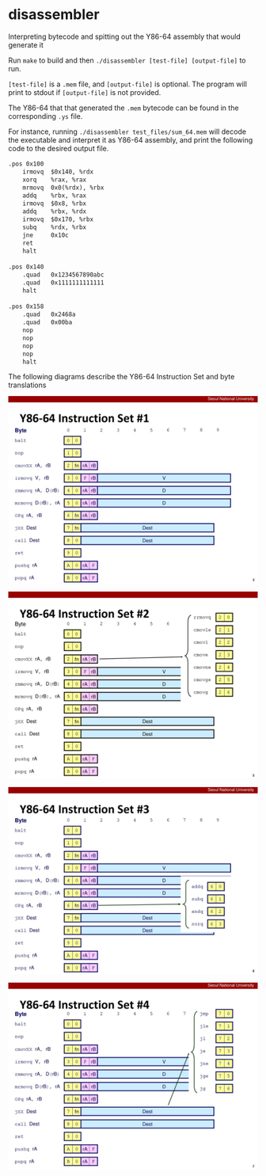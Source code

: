 # disassembler
Interpreting bytecode and spitting out the Y86-64 assembly that would generate it

Run `make` to build and then `./disassembler [test-file] [output-file]` to run. 

`[test-file]` is a `.mem` file, and `[output-file]` is optional.
The program will print to stdout if `[output-file]` is not provided.

The Y86-64 that that generated the `.mem` bytecode can be found in the corresponding `.ys` file.

For instance, running `./disassembler test_files/sum_64.mem` will decode the executable and interpret it as Y86-64 assembly, and print the following code to the desired output file.

```
.pos 0x100
    irmovq  $0x140, %rdx 
    xorq    %rax, %rax 
    mrmovq  0x0(%rdx), %rbx 
    addq    %rbx, %rax 
    irmovq  $0x8, %rbx 
    addq    %rbx, %rdx 
    irmovq  $0x170, %rbx 
    subq    %rdx, %rbx 
    jne     0x10c 
    ret      
    halt     

.pos 0x140
    .quad   0x1234567890abc            
    .quad   0x1111111111111            
    halt     

.pos 0x158
    .quad   0x2468a            
    .quad   0x00ba            
    nop      
    nop      
    nop      
    nop      
    halt     
```

The following diagrams describe the Y86-64 Instruction Set and byte translations

![ISA set one](https://github.com/dylan-green/disassembler/blob/master/Y86-64/slide_1.jpg)

![ISA set two](https://github.com/dylan-green/disassembler/blob/master/Y86-64/slide_2.jpg)

![ISA set three](https://github.com/dylan-green/disassembler/blob/master/Y86-64/slide_3.jpg)

![ISA set four](https://github.com/dylan-green/disassembler/blob/master/Y86-64/slide_4.jpg)
